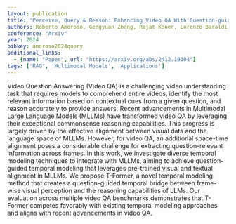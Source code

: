 ```yaml
---
layout: publication
title: 'Perceive, Query & Reason: Enhancing Video QA With Question-guided Temporal Queries'
authors: Roberto Amoroso, Gengyuan Zhang, Rajat Koner, Lorenzo Baraldi, Rita Cucchiara, Volker Tresp
conference: "Arxiv"
year: 2024
bibkey: amoroso2024query
additional_links:
  - {name: "Paper", url: "https://arxiv.org/abs/2412.19304"}
tags: ['RAG', 'Multimodal Models', 'Applications']
---
```

Video Question Answering (Video QA) is a challenging video understanding task
that requires models to comprehend entire videos, identify the most relevant
information based on contextual cues from a given question, and reason
accurately to provide answers. Recent advancements in Multimodal Large Language
Models (MLLMs) have transformed video QA by leveraging their exceptional
commonsense reasoning capabilities. This progress is largely driven by the
effective alignment between visual data and the language space of MLLMs.
However, for video QA, an additional space-time alignment poses a considerable
challenge for extracting question-relevant information across frames. In this
work, we investigate diverse temporal modeling techniques to integrate with
MLLMs, aiming to achieve question-guided temporal modeling that leverages
pre-trained visual and textual alignment in MLLMs. We propose T-Former, a novel
temporal modeling method that creates a question-guided temporal bridge between
frame-wise visual perception and the reasoning capabilities of LLMs. Our
evaluation across multiple video QA benchmarks demonstrates that T-Former
competes favorably with existing temporal modeling approaches and aligns with
recent advancements in video QA.
